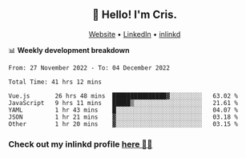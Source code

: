 
<h2 align="center">👋 Hello! I'm Cris.</h2>
<p align="center">
  <a href="https://www.criscunas.dev">Website</a> •
  <a href="https://www.linkedin.com/in/cristophercunas/">LinkedIn</a> •
  <a href="https://www.inlinkd.app">inlinkd</a>
  
</p>


📊 **Weekly development breakdown**
<!--START_SECTION:waka-->

```text
From: 27 November 2022 - To: 04 December 2022

Total Time: 41 hrs 12 mins

Vue.js       26 hrs 48 mins  ███████████████▓░░░░░░░░░   63.02 %
JavaScript   9 hrs 11 mins   █████▒░░░░░░░░░░░░░░░░░░░   21.61 %
YAML         1 hr 43 mins    █░░░░░░░░░░░░░░░░░░░░░░░░   04.07 %
JSON         1 hr 21 mins    ▓░░░░░░░░░░░░░░░░░░░░░░░░   03.18 %
Other        1 hr 20 mins    ▓░░░░░░░░░░░░░░░░░░░░░░░░   03.15 %
```

<!--END_SECTION:waka-->

<div> 
  <h3>Check out my inlinkd profile
  <a href="https://www.inlinkd.app/link/cristophercunas">here 👨‍💻</a>
  </h3>
</div>
